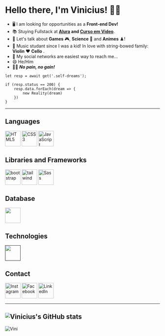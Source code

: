 # Hello there, I'm Vinicius! ✌🏻

- 🖥️ I am looking for opportunities as a **Front-end Dev!** 
- 📚 Stuying Fullstack at **[Alura](https://www.alura.com.br/) and [Curso em Video](https://www.cursoemvideo.com/)**.
- 💬 Let's talk about **Games** 🎮, **Science** 🧬 and **Animes** ♟️!
- 🎻 Music studant since I was a kid! In love with string-bowed family: **Violin** ❤️ **Cello** .
- 📧 My social networks are easiest way to reach me...
- 😄 He/Him
- 💪🏻 *__No pain, no gain!__*

```
let resp = await get('.self-dreams');

if (resp.status == 200) {
    resp.data.forEach(dream => {
        new Reality(dream)
    })
}
```
---

## Languages
<a href="https://www.w3schools.com/html/default.asp" title="HTML5" target="_blank"><img src="https://github.com/get-icon/geticon/raw/master/icons/html-5.svg" alt="HTML5" width="50px" height="50px"></a>
<a href="https://developer.mozilla.org/pt-BR/docs/Web/CSS" title="CSS3" target="_blank"><img src="https://github.com/get-icon/geticon/blob/master/icons/css-3.svg" alt="CSS3" width="50px" height="50px"></a>
<a href="https://developer.mozilla.org/pt-BR/docs/Web/JavaScript" title="JavaScript" target="_blank"><img src="https://github.com/get-icon/geticon/blob/master/icons/javascript.svg" alt="JavaScript" width="50px" height="50px"></a>
<!--<a href="https://learn.microsoft.com/pt-br/dotnet/csharp/" title="C#" target="_blank"><img src="https://github.com/get-icon/geticon/blob/master/icons/c-sharp.svg" alt="C#" width="50px" height="50px"></a>
<a href="https://www.typescriptlang.org/docs/handbook/typescript-in-5-minutes.html" title="TypeScript" target="_blank"><img src="https://github.com/get-icon/geticon/blob/master/icons/typescript-icon.svg" alt="TypeScript" width="50px" height="50px"></a>
<a href="https://www.java.com/pt-BR/" title="Java" target="_blank"><img src="https://github.com/get-icon/geticon/blob/master/icons/java.svg" alt="Java" width="50px" height="50px"></a>
<a href="https://www.python.org/doc/" title="Python" target="_blank"><img src="https://github.com/get-icon/geticon/blob/master/icons/python.svg" alt="Python" width="50px" height="50px"></a>-->

## Libraries and Frameworks
<!--<a href="" title="" target="_blank"><img src="https://github.com/get-icon/geticon/blob/master/icons/react.svg" alt="" width="50px" height="50px"></a>
<a href="" title="" target="_blank"><img src="https://github.com/get-icon/geticon/blob/master/icons/wordpress-icon.svg" alt="" width="50px" height="50px"></a>
<a href="" title="" target="_blank"<img src="https://github.com/get-icon/geticon/blob/master/icons/vue.svg" alt="" width="50px" height="50px"></a>
<a href="" title="" target="_blank"><img src="https://github.com/get-icon/geticon/blob/master/icons/nextjs-icon.svg" alt="" width="50px" height="50px"></a>
<a href="" title="" target="_blank"><img src="https://github.com/get-icon/geticon/blob/master/icons/angular-icon.svg" alt="" width="50px" height="50px"></a>
<a href="" title="" target="_blank"><img src="https://github.com/get-icon/geticon/blob/master/icons/svelte-icon.svg" alt="" width="50px" height="50px"></a>-->
<a href="https://getbootstrap.com/docs/3.4/getting-started/" title="BootStrap" target="_blank"><img src="https://github.com/get-icon/geticon/blob/master/icons/bootstrap.svg" alt="bootstrap" width="50px" height="50px"></a>
<a href="https://tailwindcss.com/" title="Tailwind" target="_blank"><img src="https://github.com/get-icon/geticon/blob/master/icons/tailwindcss-icon.svg" alt="tailwind" width="50px" height="50px"></a>
<a href="https://sass-lang.com/documentation/" title="Sass" target="_blank"><img src="https://github.com/get-icon/geticon/blob/master/icons/sass.svg" alt="Sass" width="50px" height="50px"></a>

## Database
<a href="https://www.mysql.com/" title="MySQL" target="_blank"><img src="https://github.com/get-icon/geticon/blob/master/icons/mysql.svg" alt="" width="50px" height="50px"></a>
<!--<a href="" title="" target="_blank"><img src="https://github.com/get-icon/geticon/blob/master/icons/mongodb-icon.svg" alt="" width="50px" height="50px"></a>-->

## Technologies
<a href="" title="" target="_blank"><img src="https://github.com/get-icon/geticon/blob/master/icons/git.svg" alt="" width="50px" height="50px"></a>

## Contact
<a href="https://www.instagram.com/vinicius_duartesd/" title="Instagram" target="_blank"><img src="https://github.com/get-icon/geticon/blob/master/icons/instagram-icon.svg" alt="Instagram" width="50px" height="50px"></a>
<a href="https://www.facebook.com/vinicius.souzaduarte.7?mibextid=ZbWKwL" title="Facebook" target="_blank"><img src="https://github.com/get-icon/geticon/blob/master/icons/facebook.svg" alt="Facebook" width="50px" height="50px"></a>
<a href="https://www.linkedin.com/in/vinicius-de-souza-duarte-57937b192/" title="LinkedIn" target="_blank"><img src="https://github.com/get-icon/geticon/blob/master/icons/linkedin-icon.svg" alt="LinkedIn" width="50px" height="50px"></a>
<!--<a href="" title="" target="_blank"><img src="https://github.com/get-icon/geticon/blob/master/icons/google-gmail.svg" alt="" width="50px" height="50px"></a>-->

---

![Vinicius's GitHub stats](https://github-readme-stats.vercel.app/api?username=ViniCellist&show_icons=true&theme=dracula)
---
![Vini](https://github-readme-stats.vercel.app/api/top-langs/?username=ViniCellist&layout=pie&theme=dracula)


